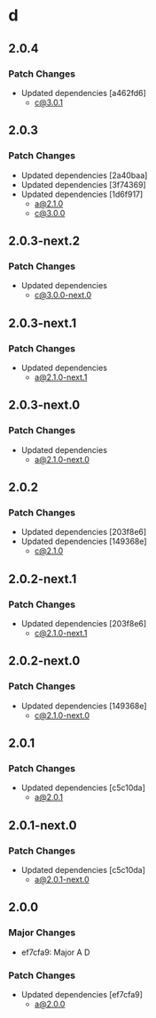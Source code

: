# d

## 2.0.4

### Patch Changes

- Updated dependencies [a462fd6]
  - c@3.0.1

## 2.0.3

### Patch Changes

- Updated dependencies [2a40baa]
- Updated dependencies [3f74369]
- Updated dependencies [1d6f917]
  - a@2.1.0
  - c@3.0.0

## 2.0.3-next.2

### Patch Changes

- Updated dependencies
  - c@3.0.0-next.0

## 2.0.3-next.1

### Patch Changes

- Updated dependencies
  - a@2.1.0-next.1

## 2.0.3-next.0

### Patch Changes

- Updated dependencies
  - a@2.1.0-next.0

## 2.0.2

### Patch Changes

- Updated dependencies [203f8e6]
- Updated dependencies [149368e]
  - c@2.1.0

## 2.0.2-next.1

### Patch Changes

- Updated dependencies [203f8e6]
  - c@2.1.0-next.1

## 2.0.2-next.0

### Patch Changes

- Updated dependencies [149368e]
  - c@2.1.0-next.0

## 2.0.1

### Patch Changes

- Updated dependencies [c5c10da]
  - a@2.0.1

## 2.0.1-next.0

### Patch Changes

- Updated dependencies [c5c10da]
  - a@2.0.1-next.0

## 2.0.0

### Major Changes

- ef7cfa9: Major A D

### Patch Changes

- Updated dependencies [ef7cfa9]
  - a@2.0.0
